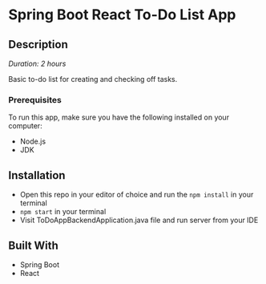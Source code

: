 # Spring Boot React To-Do List App

## Description

_Duration: 2 hours_

Basic to-do list for creating and checking off tasks.


### Prerequisites

To run this app, make sure you have the following installed on your computer:

- Node.js
- JDK

## Installation

- Open this repo in your editor of choice and run the `npm install` in your terminal
- `npm start` in your terminal
- Visit ToDoAppBackendApplication.java file and run server from your IDE

## Built With

- Spring Boot
- React

